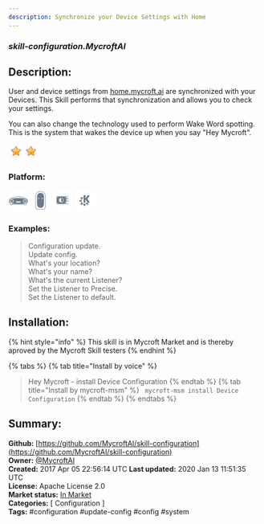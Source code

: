 ```yaml
---
description: Synchronize your Device Settings with Home
---
```


### _skill-configuration.MycroftAI_  
## Description:  
User and device settings from [home.mycroft.ai](https://home.mycroft.ai) are
synchronized with your Devices.  This Skill performs that synchronization and
allows you to check your settings.

You can also change the technology used to perform Wake Word spotting.  This is
the system that wakes the device up when you say "Hey Mycroft".  
  
![](../.gitbook/assets/star.png)![](../.gitbook/assets/star.png)  
  
### Platform:  
 ![Mark I](../.gitbook/assets/mark-1-icon.png)  ![Mark II](../.gitbook/assets/mark-2-icon.png)  ![Picroft](../.gitbook/assets/picroft-icon.png)  ![plasmoid](../.gitbook/assets/kde.png)   
### Examples:  
> Configuration update.  
> Update config.  
> What's your location?  
> What's your name?  
> What's the current Listener?  
> Set the Listener to Precise.  
> Set the Listener to default.  
  
## Installation:  
{% hint style="info" %}
This skill is in Mycroft Market and is thereby aproved by the Mycroft Skill testers
{% endhint %}
    
{% tabs %}
{% tab title="Install by voice" %}
> Hey Mycroft - install Device Configuration
{% endtab %}
  {% tab title="Install by mycroft-msm" %}
``` mycroft-msm install Device Configuration```
{% endtab %}
  {% endtabs %}
    
## Summary:  
**Github:** [https://github.com/MycroftAI/skill-configuration](https://github.com/MycroftAI/skill-configuration)  
**Owner:** [@MycroftAI](https://github.com/MycroftAI)  
**Created:** 2017 Apr 05 22:56:14 UTC  **Last updated:** 2020 Jan 13 11:51:35 UTC  
**License:** Apache License 2.0  
**Market status:** [In Market](https://market.mycroft.ai/skill/mycroft-configuration)  
**Categories:** [ Configuration ]   
**Tags:** \#configuration \#update-config \#config \#system   
